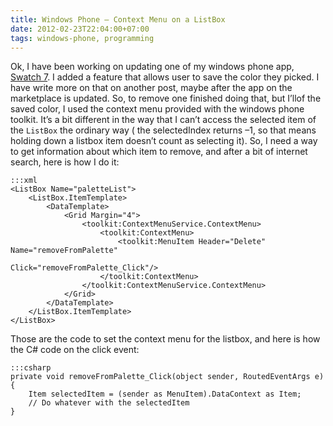 ```yaml
---
title: Windows Phone – Context Menu on a ListBox
date: 2012-02-23T22:04:00+07:00
tags: windows-phone, programming
---
```


Ok, I have been working on updating one of my windows phone app,
[Swatch 7][link1]. I added a feature that allows user to save the color they
picked. I have write more on that on another post, maybe after the app
on the marketplace is updated. So, to remove one finished doing that,
but I’llof the saved color, I used the context menu provided with the
windows phone toolkit. It’s a bit different in the way that I can’t
access the selected item of the `ListBox` the ordinary way ( the
selectedIndex returns –1, so that means holding down a listbox item
doesn’t count as selecting it). So, I need a way to get information
about which item to remove, and after a bit of internet search, here is
how I do it:

    :::xml
    <ListBox Name="paletteList">
        <ListBox.ItemTemplate>
            <DataTemplate>
                <Grid Margin="4">
                    <toolkit:ContextMenuService.ContextMenu>
                        <toolkit:ContextMenu>
                            <toolkit:MenuItem Header="Delete" Name="removeFromPalette"
                                            Click="removeFromPalette_Click"/>
                        </toolkit:ContextMenu>
                    </toolkit:ContextMenuService.ContextMenu>
                </Grid>
            </DataTemplate>
        </ListBox.ItemTemplate>
    </ListBox>

Those are the code to set the context menu for the listbox, and here is
how the C# code on the click event:

    :::csharp
    private void removeFromPalette_Click(object sender, RoutedEventArgs e)
    {
        Item selectedItem = (sender as MenuItem).DataContext as Item;
        // Do whatever with the selectedItem
    }

[link1]: http://www.windowsphone.com/en-US/apps/dca01efc-aaf9-4785-a165-642d8b8def34
